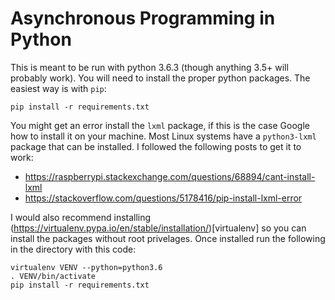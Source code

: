 Asynchronous Programming in Python
==================================

This is meant to be run with python 3.6.3 (though anything 3.5+ will probably work). You will need to install the proper python packages. The easiest way is with `pip`:
  ```
  pip install -r requirements.txt
  ```

You might get an error install the `lxml` package, if this is the case Google how to install it on your machine.
Most Linux systems have a `python3-lxml` package that can be installed. I followed the following posts to get it to work:

- https://raspberrypi.stackexchange.com/questions/68894/cant-install-lxml
- https://stackoverflow.com/questions/5178416/pip-install-lxml-error

I would also recommend installing (https://virtualenv.pypa.io/en/stable/installation/)[virtualenv] so you can install the packages without root privelages. Once installed run the following in the directory with this code:
  ```
  virtualenv VENV --python=python3.6
  . VENV/bin/activate
  pip install -r requirements.txt
  ```
  

